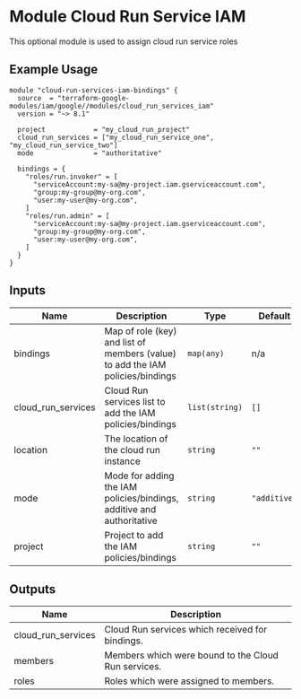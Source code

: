 # Module Cloud Run Service IAM

This optional module is used to assign cloud run service roles

## Example Usage
```
module "cloud-run-services-iam-bindings" {
  source  = "terraform-google-modules/iam/google//modules/cloud_run_services_iam"
  version = "~> 8.1"

  project            = "my_cloud_run_project"
  cloud_run_services = ["my_cloud_run_service_one", "my_cloud_run_service_two"]
  mode               = "authoritative"

  bindings = {
    "roles/run.invoker" = [
      "serviceAccount:my-sa@my-project.iam.gserviceaccount.com",
      "group:my-group@my-org.com",
      "user:my-user@my-org.com",
    ]
    "roles/run.admin" = [
      "serviceAccount:my-sa@my-project.iam.gserviceaccount.com",
      "group:my-group@my-org.com",
      "user:my-user@my-org.com",
    ]
  }
}
```

<!-- BEGINNING OF PRE-COMMIT-TERRAFORM DOCS HOOK -->
## Inputs

| Name | Description | Type | Default | Required |
|------|-------------|------|---------|:--------:|
| bindings | Map of role (key) and list of members (value) to add the IAM policies/bindings | `map(any)` | n/a | yes |
| cloud\_run\_services | Cloud Run services list to add the IAM policies/bindings | `list(string)` | `[]` | no |
| location | The location of the cloud run instance | `string` | `""` | no |
| mode | Mode for adding the IAM policies/bindings, additive and authoritative | `string` | `"additive"` | no |
| project | Project to add the IAM policies/bindings | `string` | `""` | no |

## Outputs

| Name | Description |
|------|-------------|
| cloud\_run\_services | Cloud Run services which received for bindings. |
| members | Members which were bound to the Cloud Run services. |
| roles | Roles which were assigned to members. |

<!-- END OF PRE-COMMIT-TERRAFORM DOCS HOOK -->
